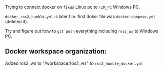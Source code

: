 Trying to connect docker on `fikus` Linux pc to `TIM_PC` Windows PC. 

`docker_ros2_humble.yml` is later file. first doker file was `docker-compose.yml` (deleted it).

Try and figure out how to `git push` everything including `ros2_ws` to Windows PC. 

## Docker workspace organization: 
Added ros2_ws to "/workspace/ros2_ws" to `ros2_humble_docker.yml` 
